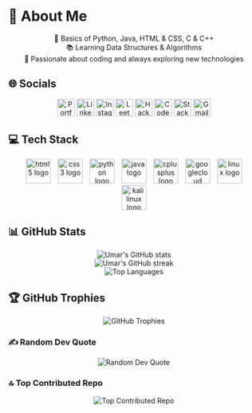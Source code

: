 # 💫 About Me  
 
<center>  
🌟 Basics of Python, Java, HTML & CSS, C & C++<br>  
📚 Learning Data Structures & Algorithms <br>  
🚀 Passionate about coding and always exploring new technologies
</center>  

## 🌐 Socials
<center>
  <a href="https://umarmulla.netlify.app" target="_blank" style="display:inline-block; transition: transform 0.3s;">
    <img src="https://img.shields.io/static/v1?message=Portfolio&logo=internet-explorer&label=&color=4CAF50&logoColor=white&labelColor=&style=for-the-badge" height="35" alt="Portfolio logo" />
  </a>

  <a href="https://www.linkedin.com/in/Umar-Mulla/" style="display:inline-block; transition: transform 0.3s;">
    <img src="https://img.shields.io/static/v1?message=LinkedIn&logo=linkedin&label=&color=0077B5&logoColor=white&labelColor=&style=for-the-badge" height="35" alt="LinkedIn logo" />
  </a>

  <a href="https://instagram.com/u_m_a_r_74" style="display:inline-block; transition: transform 0.3s;">
    <img src="https://img.shields.io/static/v1?message=Instagram&logo=instagram&label=&color=E4405F&logoColor=white&labelColor=&style=for-the-badge" height="35" alt="Instagram logo" />
  </a>
 
  <a href="https://leetcode.com/u/umarmulla7700/" style="display:inline-block; transition: transform 0.3s;">
    <img src="https://img.shields.io/static/v1?message=LeetCode&logo=leetcode&label=&color=FFA116&logoColor=white&labelColor=&style=for-the-badge" height="35" alt="LeetCode logo" />
  </a>

  <a href="https://www.hackerrank.com/profile/umarmulla7700" style="display:inline-block; transition: transform 0.3s;">
    <img src="https://img.shields.io/static/v1?message=HackerRank&logo=hackerrank&label=&color=2EC866&logoColor=white&labelColor=&style=for-the-badge" height="35" alt="HackerRank logo" />
  </a>

  <a href="https://www.codechef.com/users/glitch_verse" target="_blank" style="display:inline-block; transition: transform 0.3s;">
    <img src="https://img.shields.io/static/v1?message=CodeChef&logo=codechef&label=&color=5B4638&logoColor=white&labelColor=&style=for-the-badge" height="35" alt="CodeChef logo" />
  </a>

  <a href="https://stackoverflow.com/users/27268522/umar-mulla" style="display:inline-block; transition: transform 0.3s;">
    <img src="https://img.shields.io/static/v1?message=Stackoverflow&logo=stackoverflow&label=&color=FE7A16&logoColor=white&labelColor=&style=for-the-badge" height="35" alt="Stack Overflow logo" />
  </a>

  <a href="mailto:umarmulla7700@gmail.com" style="display:inline-block; transition: transform 0.3s;">
    <img src="https://img.shields.io/static/v1?message=Gmail&logo=gmail&label=&color=D14836&logoColor=white&labelColor=&style=for-the-badge" height="35" alt="Gmail logo" />
  </a>
</center>

## 💻 Tech Stack
<div style="text-align: center;">
  <img src="https://cdn.jsdelivr.net/gh/devicons/devicon/icons/html5/html5-original.svg" height="50" alt="html5 logo" style="margin: 0 5px;" />
  <img src="https://cdn.jsdelivr.net/gh/devicons/devicon/icons/css3/css3-original.svg" height="50" alt="css3 logo" style="margin: 0 5px;" />
  <img src="https://cdn.jsdelivr.net/gh/devicons/devicon/icons/python/python-original.svg" height="50" alt="python logo" style="margin: 0 5px;" />
  <img src="https://cdn.jsdelivr.net/gh/devicons/devicon/icons/java/java-original.svg" height="50" alt="java logo" style="margin: 0 5px;" />
  <img src="https://cdn.jsdelivr.net/gh/devicons/devicon/icons/cplusplus/cplusplus-original.svg" height="50" alt="cplusplus logo" style="margin: 0 5px;" />
  <img src="https://cdn.jsdelivr.net/gh/devicons/devicon/icons/googlecloud/googlecloud-original.svg" height="50" alt="googlecloud logo" style="margin: 0 5px;" />
  <img src="https://cdn.jsdelivr.net/gh/devicons/devicon/icons/linux/linux-original.svg" height="50" alt="linux logo" style="margin: 0 5px;" />
  <img src="https://cdn.jsdelivr.net/gh/devicons/devicon/icons/debian/debian-original.svg" height="50" alt="kali linux logo" style="margin: 0 5px;" />
</div>

## 📊 GitHub Stats
<center>
<img src="https://github-readme-stats.vercel.app/api?username=Umar-MultiverseCode&theme=codeSTACKr&hide_border=false&include_all_commits=false&count_private=false" alt="Umar's GitHub stats" /><br>
<img src="https://github-readme-streak-stats.herokuapp.com/?user=Umar-MultiverseCode&theme=codeSTACKr&hide_border=false" alt="Umar's GitHub streak" /><br>
<img src="https://github-readme-stats.vercel.app/api/top-langs/?username=Umar-MultiverseCode&theme=codeSTACKr&hide_border=false&include_all_commits=false&count_private=false&layout=compact" alt="Top Languages" />
</center>

## 🏆 GitHub Trophies
<center>
<img src="https://github-profile-trophy.vercel.app/?username=Umar-MultiverseCode&theme=tokyonight&no-frame=false&no-bg=true&margin-w=4" alt="GitHub Trophies" />
</center>

### ✍️ Random Dev Quote
<center>
<img src="https://quotes-github-readme.vercel.app/api?type=horizontal&theme=radical" alt="Random Dev Quote" />
</center>

### 🔝 Top Contributed Repo
<center>
<img src="https://github-contributor-stats.vercel.app/api?username=Umar-MultiverseCode&limit=5&theme=codeSTACKr&combine_all_yearly_contributions=true" alt="Top Contributed Repo" />
</center>
